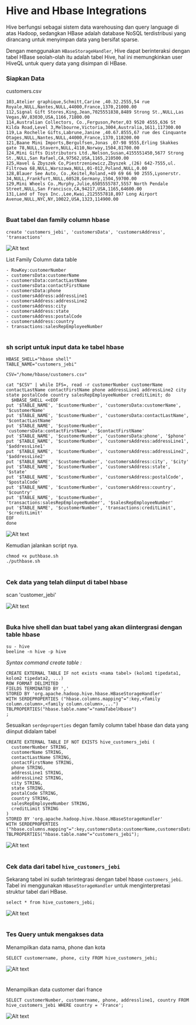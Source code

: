 # Hive and Hbase Integrations
Hive berfungsi sebagai sistem data warehousing dan query language di atas Hadoop, sedangkan HBase adalah database NoSQL terdistribusi yang dirancang untuk menyimpan data yang bersifat sparse. 

Dengan menggunakan ```HBaseStorageHandler```, Hive dapat berinteraksi dengan tabel HBase seolah-olah itu adalah tabel Hive, hal ini memungkinkan user HiveQL untuk query data yang disimpan di HBase.

### Siapkan Data
customers.csv
```
103,Atelier graphique,Schmitt,Carine ,40.32.2555,54 rue Royale,NULL,Nantes,NULL,44000,France,1370,21000.00
112,Signal Gift Stores,King,Jean,7025551838,8489 Strong St.,NULL,Las Vegas,NV,83030,USA,1166,71800.00
114,Australian Collectors, Co.,Ferguson,Peter,03 9520 4555,636 St Kilda Road,Level 3,Melbourne,Victoria,3004,Australia,1611,117300.00
119,La Rochelle Gifts,Labrune,Janine ,40.67.8555,67 rue des Cinquante Otages,NULL,Nantes,NULL,44000,France,1370,118200.00
121,Baane Mini Imports,Bergulfsen,Jonas ,07-98 9555,Erling Skakkes gate 78,NULL,Stavern,NULL,4110,Norway,1504,81700.00
124,Mini Gifts Distributors Ltd.,Nelson,Susan,4155551450,5677 Strong St.,NULL,San Rafael,CA,97562,USA,1165,210500.00
125,Havel & Zbyszek Co,Piestrzeniewicz,Zbyszek ,(26) 642-7555,ul. Filtrowa 68,NULL,Warszawa,NULL,01-012,Poland,NULL,0.00
128,Blauer See Auto, Co.,Keitel,Roland,+49 69 66 90 2555,Lyonerstr. 34,NULL,Frankfurt,NULL,60528,Germany,1504,59700.00
129,Mini Wheels Co.,Murphy,Julie,6505555787,5557 North Pendale Street,NULL,San Francisco,CA,94217,USA,1165,64600.00
131,Land of Toys Inc.,Lee,Kwai,2125557818,897 Long Airport Avenue,NULL,NYC,NY,10022,USA,1323,114900.00
```

#
### Buat tabel dan family column hbase
```
create 'customers_jebi', 'customersData', 'customersAddress', 'transactions'
```

![Alt text](img/1.png)


List Family Column data table
```
- RowKey:customerNumber
- customersData:customerName
- customersData:contactLastName
- customersData:contactFirstName
- customersData:phone
- customersAddress:addressLine1
- customersAddress:addressLine2
- customersAddress:city
- customersAddress:state
- customersAddress:postalCode
- customersAddress:country
- transactions:salesRepEmployeeNumber
```
#
### sh script untuk input data ke tabel hbase
```
HBASE_SHELL="hbase shell"
TABLE_NAME="customers_jebi"

CSV="/home/hbase/customers.csv"

cat "$CSV" | while IFS=, read -r customerNumber customerName contactLastName contactFirstName phone addressLine1 addressLine2 city state postalCode country salesRepEmployeeNumber creditLimit; do
  $HBASE_SHELL <<EOF
put '$TABLE_NAME', '$customerNumber', 'customersData:customerName', '$customerName'
put '$TABLE_NAME', '$customerNumber', 'customersData:contactLastName', '$contactLastName'
put '$TABLE_NAME', '$customerNumber', 'customersData:contactFirstName', '$contactFirstName'
put '$TABLE_NAME', '$customerNumber', 'customersData:phone', '$phone'
put '$TABLE_NAME', '$customerNumber', 'customersAddress:addressLine1', '$addressLine1'
put '$TABLE_NAME', '$customerNumber', 'customersAddress:addressLine2', '$addressLine2'
put '$TABLE_NAME', '$customerNumber', 'customersAddress:city', '$city'
put '$TABLE_NAME', '$customerNumber', 'customersAddress:state', '$state'
put '$TABLE_NAME', '$customerNumber', 'customersAddress:postalCode', '$postalCode'
put '$TABLE_NAME', '$customerNumber', 'customersAddress:country', '$country'
put '$TABLE_NAME', '$customerNumber', 'transactions:salesRepEmployeeNumber', '$salesRepEmployeeNumber'
put '$TABLE_NAME', '$customerNumber', 'transactions:creditLimit', '$creditLimit'
EOF
done
```
![Alt text](img/3-1.png)

Kemudian jalankan script nya.
```
chmod +x puthbase.sh
./puthbase.sh
```
#
### Cek data yang telah diinput di tabel hbase
scan 'customer_jebi'

![Alt text](img/image-7.png)
#

### Buka hive shell dan buat tabel yang akan diintergrasi dengan table hbase

```
su - hive
beeline -n hive -p hive
```

*Syntax command create table :*
```
CREATE EXTERNAL TABLE IF not exists <nama tabel> (kolom1 tipedata1, kolom2 tipedata2, ...)
ROW FORMAT DELIMITED
FIELDS TERMINATED BY ','
STORED BY 'org.apache.hadoop.hive.hbase.HBaseStorageHandler'
WITH SERDEPROPERTIES ("hbase.columns.mapping"=":key,<family column.column>,<family column.column>,...")
TBLPROPERTIES("hbase.table.name"="namaTabelHbase")
;
```

Sesuaikan `serdeproperties` degan family column tabel hbase dan data yang diinput didalam tabel
```
CREATE EXTERNAL TABLE IF NOT EXISTS hive_customers_jebi (
  customerNumber STRING,
  customerName STRING,
  contactLastName STRING,
  contactFirstName STRING,
  phone STRING,
  addressLine1 STRING,
  addressLine2 STRING,
  city STRING,
  state STRING,
  postalCode STRING,
  country STRING,
  salesRepEmployeeNumber STRING,
  creditLimit STRING
)
STORED BY 'org.apache.hadoop.hive.hbase.HBaseStorageHandler'
WITH SERDEPROPERTIES ("hbase.columns.mapping"=":key,customersData:customerName,customersData:contactLastName,customersData:contactFirstName,customersData:phone,customersAddress:addressLine1,customersAddress:addressLine2,customersAddress:city,customersAddress:state,customersAddress:postalCode,customersAddress:country,transactions:salesRepEmployeeNumber,transactions:creditLimit")
TBLPROPERTIES("hbase.table.name"="customers_jebi");
```

![Alt text](img/image-5.png)
#

#
### Cek data dari tabel `hive_customers_jebi`
Sekarang tabel ini sudah terintegrasi dengan tabel hbase `customers_jebi`. Tabel ini menggunakan ```HBaseStorageHandler``` untuk menginterpretasi struktur tabel dari HBase. 
```
select * from hive_customers_jebi;
```
![Alt text](img/image-6.png)
    
#
### Tes Query untuk mengakses data

Menampilkan data nama, phone dan kota

```
SELECT customername, phone, city FROM hive_customers_jebi;
```
![Alt text](image.png)
#

Menampilkan data customer dari france

```
SELECT customerNumber, customername, phone, addressline1, country FROM hive_customers_jebi WHERE country = 'France';
```
![Alt text](image-1.png)